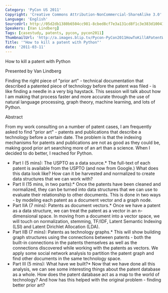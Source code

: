 ```yaml
---
Category: 'PyCon US 2011'
Copyright: 'Creative Commons Attribution-NonCommercial-ShareAlike 3.0'
Language: 'English'
SourceUrl: http://05d2db1380b6504cc981-8cbed8cf7e3a131cd8f1c3e383d10041.r93.cf2.rackcdn.com/pycon-us-2011/425_how-to-kill-a-patent-with-python.mp4
Speakers: [Van Lindberg]
Tags: [casestudy, patents, pycon, pycon2011]
ThumbnailUrl: 'http://a.images.blip.tv/Pycon-PyCon2011HowToKillAPatentWithPython889.png'
Title: '"How to kill a patent with Python"'
date: '2011-03-11'
---
```

How to kill a patent with Python

Presented by Van Lindberg

Finding the right piece of "prior art" - technical documentation that
described a patented piece of technology before the patent was filed - is like
finding a needle in a very big haystack. This session will talk about how I am
making that process faster and more accurate through the use of natural
language processing, graph theory, machine learning, and lots of Python.

Abstract

From my work consulting on a number of patent cases, I am frequently asked to
find "prior art" - patents and publications that describe a technology before
a certain date. The problem is that the indexing mechanisms for patents and
publications are not as good as they could be, making good prior art searching
more of an art than a science. When I decided to do better, I reached for
Python.

  * Part I (5 mins): The USPTO as a data source.* The full-text of each patent is available from the USPTO (and now from Google.) What does this data look like? How can it be harvested and normalized to create data structures that we can work with? 
  * Part II (15 mins, in two parts):* Once the patents have been cleaned and normalized, they can be turned into data structures that we can use to evaluate their relationship to other documents. This is done in two ways - by modeling each patent as a document vector and a graph node. 
  * Part IIA (7 mins): Patents as document vectors.* Once we have a patent as a data structure, we can treat the patent as a vector in an n-dimensional space. In moving from a document into a vector space, we will touch on normalization, stemming, TF/IDF, Latent Semantic Indexing (LSI) and Latent Dirichlet Allocation (LDA). 
  * Part IIB (7 mins): Patents as technology graphs.* This will show building graph structures using the connections between patents - both the built-in connections in the patents themselves as well as the connections discovered while working with the patents as vectors. We apply some social network analysis to partition the patent graph and find other documents in the same technology space. 
  * Part III (5 mins): What have we built?* Now that we have done all this analysis, we can see some interesting things about the patent database as a whole. How does the patent database act as a map to the world of technology? And how has this helped with the original problem - finding better prior art?

